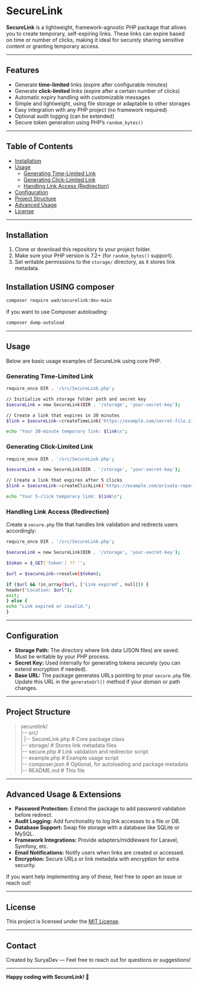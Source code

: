 # SecureLink

**SecureLink** is a lightweight, framework-agnostic PHP package that allows you to create temporary, self-expiring links. These links can expire based on time or number of clicks, making it ideal for securely sharing sensitive content or granting temporary access.

---

## Features

- Generate **time-limited** links (expire after configurable minutes)
- Generate **click-limited** links (expire after a certain number of clicks)
- Automatic expiry handling with customizable messages
- Simple and lightweight, using file storage or adaptable to other storages
- Easy integration with any PHP project (no framework required)
- Optional audit logging (can be extended)
- Secure token generation using PHP’s `random_bytes()`

---

## Table of Contents

- [Installation](#installation)  
- [Usage](#usage)  
  - [Generating Time-Limited Link](#generating-time-limited-link)  
  - [Generating Click-Limited Link](#generating-click-limited-link)  
  - [Handling Link Access (Redirection)](#handling-link-access-redirection)  
- [Configuration](#configuration)  
- [Project Structure](#project-structure)  
- [Advanced Usage](#advanced-usage)  
- [License](#license)

---

## Installation

1. Clone or download this repository to your project folder.  
2. Make sure your PHP version is 7.2+ (for `random_bytes()` support).  
3. Set writable permissions to the `storage/` directory, as it stores link metadata.

## **Installation USING composer**

```Bash
composer require wad/securelink:dev-main
```

If you want to use Composer autoloading:

```Bash
composer dump-autoload
```

---

## Usage

Below are basic usage examples of SecureLink using core PHP.

### Generating Time-Limited Link

```Bash
require_once DIR . '/src/SecureLink.php';

// Initialize with storage folder path and secret key
$secureLink = new SecureLink(DIR . '/storage', 'your-secret-key');

// Create a link that expires in 30 minutes
$link = $secureLink->createTimeLink('https://example.com/secret-file.zip', 30);

echo "Your 30-minute temporary link: $link\n";
```


### Generating Click-Limited Link

```Bash
require_once DIR . '/src/SecureLink.php';

$secureLink = new SecureLink(DIR . '/storage', 'your-secret-key');

// Create a link that expires after 5 clicks
$link = $secureLink->createClickLink('https://example.com/private-report.pdf', 5);

echo "Your 5-click temporary link: $link\n";
```


### Handling Link Access (Redirection)

Create a `secure.php` file that handles link validation and redirects users accordingly:

```Bash
require_once DIR . '/src/SecureLink.php';

$secureLink = new SecureLink(DIR . '/storage', 'your-secret-key');

$token = $_GET['token'] ?? '';

$url = $secureLink->resolve($token);

if ($url && !in_array($url, ['Link expired', null])) {
header("Location: $url");
exit;
} else {
echo "Link expired or invalid.";
}
```


---

## Configuration

- **Storage Path:** The directory where link data (JSON files) are saved. Must be writable by your PHP process.
- **Secret Key:** Used internally for generating tokens securely (you can extend encryption if needed).
- **Base URL:** The package generates URLs pointing to your `secure.php` file. Update this URL in the `generateUrl()` method if your domain or path changes.

---

## Project Structure

> securelink/ <br>
> |-- src/ <br>
> | |-- SecureLink.php # Core package class <br>
> |-- storage/ # Stores link metadata files <br>
> |-- secure.php # Link validation and redirector script <br>
> |-- example.php # Example usage script <br>
> |-- composer.json # Optional, for autoloading and package metadata <br>
> |-- README.md # This file

---

## Advanced Usage & Extensions

- **Password Protection:** Extend the package to add password validation before redirect.
- **Audit Logging:** Add functionality to log link accesses to a file or DB.
- **Database Support:** Swap file storage with a database like SQLite or MySQL.
- **Framework Integrations:** Provide adapters/middleware for Laravel, Symfony, etc.
- **Email Notifications:** Notify users when links are created or accessed.
- **Encryption:** Secure URLs or link metadata with encryption for extra security.

If you want help implementing any of these, feel free to open an issue or reach out!

---

## License

This project is licensed under the [MIT License](LICENSE).

---

## Contact

Created by SuryaDev — Feel free to reach out for questions or suggestions!

---

**Happy coding with SecureLink! 🚀**
